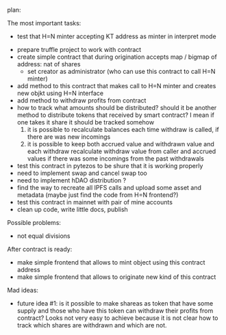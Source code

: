 plan:

The most important tasks:
+ test that H=N minter accepting KT address as minter in interpret mode
- prepare truffle project to work with contract
- create simple contract that during origination accepts map / bigmap of address: nat of shares
    - set creator as administrator (who can use this contract to call H=N minter)
- add method to this contract that makes call to H=N minter and creates new objkt using H=N interface
- add method to withdraw profits from contract
- how to track what amounts should be distributed? should it be another method to distribute tokens that received by smart contract? I mean if one takes it share it should be tracked somehow
    1. it is possible to recalculate balances each time withdraw is called, if there are was new incomings
    2. it is possible to keep both accrued value and withdrawn value and each withdraw recalculate withdraw value from caller and accrued values if there was some incomings from the past withdrawals
- test this contract in pytezos to be shure that it is working properly
- need to implement swap and cancel swap too
- need to implement hDAO distribution ?
- find the way to recreate all IPFS calls and upload some asset and metadata (maybe just find the code from H=N frontend?)
- test this contract in mainnet with pair of mine accounts
- clean up code, write little docs, publish

Possible problems:
- not equal divisions

After contract is ready:
- make simple frontend that allows to mint object using this contract address
- make simple frontend that allows to originate new kind of this contract

Mad ideas:
- future idea #1: is it possible to make shareas as token that have some supply and those who have this token can withdraw their profits from contract? Looks not very easy to achieve because it is not clear how to track which shares are withdrawn and which are not.

